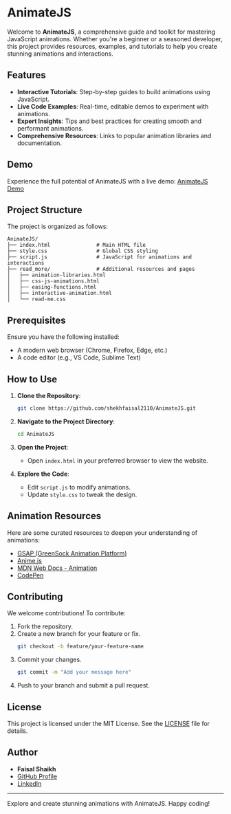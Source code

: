 # AnimateJS

Welcome to **AnimateJS**, a comprehensive guide and toolkit for mastering JavaScript animations. Whether you're a beginner or a seasoned developer, this project provides resources, examples, and tutorials to help you create stunning animations and interactions.

## Features

- **Interactive Tutorials**: Step-by-step guides to build animations using JavaScript.
- **Live Code Examples**: Real-time, editable demos to experiment with animations.
- **Expert Insights**: Tips and best practices for creating smooth and performant animations.
- **Comprehensive Resources**: Links to popular animation libraries and documentation.

## Demo

Experience the full potential of AnimateJS with a live demo:
[AnimateJS Demo](https://shekhfaisal2110.github.io/AnimateJS/)

## Project Structure

The project is organized as follows:

```
AnimateJS/
├── index.html               # Main HTML file
├── style.css                # Global CSS styling
├── script.js                # JavaScript for animations and interactions
├── read_more/               # Additional resources and pages
│   ├── animation-libraries.html
│   ├── css-js-animations.html
│   ├── easing-functions.html
│   ├── interactive-animation.html
│   └── read-me.css
```

## Prerequisites

Ensure you have the following installed:

- A modern web browser (Chrome, Firefox, Edge, etc.)
- A code editor (e.g., VS Code, Sublime Text)

## How to Use

1. **Clone the Repository**:

   ```bash
   git clone https://github.com/shekhfaisal2110/AnimateJS.git
   ```

2. **Navigate to the Project Directory**:

   ```bash
   cd AnimateJS
   ```

3. **Open the Project**:
   - Open `index.html` in your preferred browser to view the website.

4. **Explore the Code**:
   - Edit `script.js` to modify animations.
   - Update `style.css` to tweak the design.

## Animation Resources

Here are some curated resources to deepen your understanding of animations:

- [GSAP (GreenSock Animation Platform)](https://greensock.com/gsap/)
- [Anime.js](https://animejs.com/)
- [MDN Web Docs - Animation](https://developer.mozilla.org/en-US/docs/Web/API/Animation)
- [CodePen](https://codepen.io/)

## Contributing

We welcome contributions! To contribute:

1. Fork the repository.
2. Create a new branch for your feature or fix.
   ```bash
   git checkout -b feature/your-feature-name
   ```
3. Commit your changes.
   ```bash
   git commit -m "Add your message here"
   ```
4. Push to your branch and submit a pull request.

## License

This project is licensed under the MIT License. See the [LICENSE](LICENSE) file for details.

## Author

- **Faisal Shaikh**
- [GitHub Profile](https://github.com/shekhfaisal2110)
- [LinkedIn](https://www.linkedin.com/in/faisal-shaikh-3064582a4)

---

Explore and create stunning animations with AnimateJS. Happy coding!
